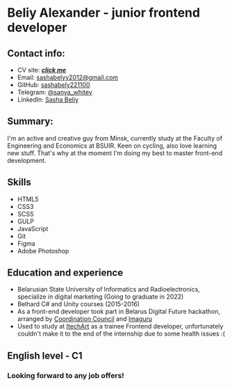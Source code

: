# Beliy Alexander - junior frontend developer

## Contact info:

- CV site: [***click me***](https://sashabely221100.github.io/rsschool-cv/)
- Email: <sashabelyy2012@gmail.com>
- GitHub: [sashabely221100](https://github.com/sashabely221100)
- Telegram: [@sanya_whitey](https://t.me/sanya_whitey)
- LinkedIn: [Sasha Beliy](https://www.linkedin.com/in/sasha-beliy-053a94208/)

## Summary:

I'm an active and creative guy from Minsk, currently study at the Faculty of Engineering and Economics at BSUIR.
Keen on cycling, also love learning new stuff. That's why at the moment I'm doing my best to master front-end development.

## Skills

- HTML5
- CSS3
- SCSS
- GULP
- JavaScript
- Git
- Figma
- Adobe Photoshop

## Education and experience

- Belarusian State University of Informatics and Radioelectronics, specialize in digital marketing (Going to graduate in 2022)
- Belhard C# and Unity courses (2015-2016)
- As a front-end developer took part in Belarus Digital Future hackathon, arranged by [Coordination Council](https://rada.vision/ru) and [Imaguru](https://imaguru.by/)
- Used to study at [ItechArt](https://www.itechart.by/) as a trainee Frontend developer, unfortunately couldn't make it to the end of the internship due to some health issues :(




## English level - C1

### Looking forward to any job offers!
